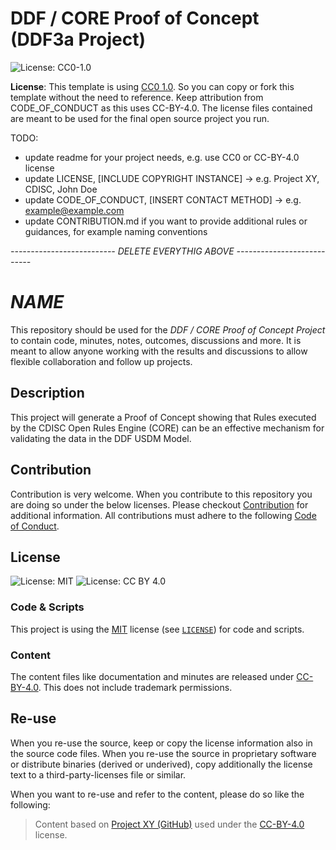 # DDF / CORE Proof of Concept (DDF3a Project)


![License: CC0-1.0](https://img.shields.io/badge/License-CC0_1.0-blue.svg)

**License**: This template is using [CC0 1.0](https://creativecommons.org/publicdomain/zero/1.0/). So you can copy or fork this template without the need to reference. Keep attribution from CODE_OF_CONDUCT as this uses CC-BY-4.0. The license files contained are meant to be used for the final open source project you run.

TODO:

* update readme for your project needs, e.g. use CC0 or CC-BY-4.0 license
* update LICENSE, [INCLUDE COPYRIGHT INSTANCE] -> e.g. Project XY, CDISC, John Doe
* update CODE_OF_CONDUCT, [INSERT CONTACT METHOD] -> e.g. <example@example.com>
* update CONTRIBUTION.md if you want to provide additional rules or guidances, for example naming conventions

*-------------------------- DELETE EVERYTHIG ABOVE ---------------------------*


# *NAME* 

This repository should be used for the *DDF / CORE Proof of Concept Project* to contain code, minutes, notes, outcomes, discussions and more. It is meant to allow anyone working with the results and discussions to allow flexible collaboration and follow up projects. 


## Description

This project will generate a Proof of Concept showing that Rules executed by the CDISC Open Rules Engine (CORE) can be an effective mechanism for validating the data in the DDF USDM Model.

## Contribution

Contribution is very welcome. When you contribute to this repository you are doing so under the below licenses. Please checkout [Contribution](CONTRIBUTING.md) for additional information. All contributions must adhere to the following [Code of Conduct](CODE_OF_CONDUCT.md).

## License

![License: MIT](https://img.shields.io/badge/License-MIT-blue.svg) ![License: CC BY 4.0](https://img.shields.io/badge/License-CC_BY_4.0-blue.svg)

### Code & Scripts

This project is using the [MIT](http://www.opensource.org/licenses/MIT "The MIT License | Open Source Initiative") license (see [`LICENSE`](LICENSE)) for code and scripts.

### Content

The content files like documentation and minutes are released under [CC-BY-4.0](https://creativecommons.org/licenses/by/4.0/). This does not include trademark permissions.

## Re-use

When you re-use the source, keep or copy the license information also in the source code files. When you re-use the source in proprietary software or distribute binaries (derived or underived), copy additionally the license text to a third-party-licenses file or similar.

When you want to re-use and refer to the content, please do so like the following:

> Content based on [Project XY (GitHub)](https://github.com/xy/xy) used under the [CC-BY-4.0](https://creativecommons.org/licenses/by/4.0/) license.




